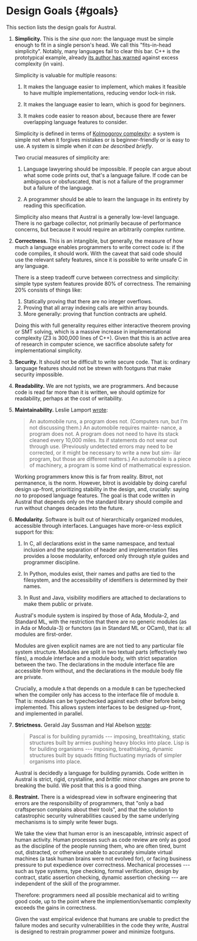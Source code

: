 # Design Goals {#goals}

This section lists the design goals for Austral.

1. **Simplicity.** This is the _sine qua non_: the language must be simple
   enough to fit in a single person's head. We call this "fits-in-head
   simplicity". Notably, many languages fail to clear this bar. C++ is the
   prototypical example, already [its author has warned][vasa] against excess
   complexity (in vain).

   Simplicity is valuable for multiple reasons:

   1. It makes the language easier to implement, which makes it feasible to have
      multiple implementations, reducing vendor lock-in risk.

   2. It makes the language easier to learn, which is good for beginners.

   3. It makes code easier to reason about, because there are fewer overlapping
      language features to consider.

   Simplicity is defined in terms of [Kolmogorov complexity][compl]: a system is
   simple not when it forgives mistakes or is beginner-friendly or is easy to
   use. A system is simple when _it can be described briefly_.

   Two crucial measures of simplicity are:

   1. Language lawyering should be impossible. If people can argue about what
      some code prints out, that's a language failure. If code can be ambiguous
      or obsfuscated, that is not a failure of the programmer but a failure of
      the language.

   2. A programmer should be able to learn the language in its entirety by
      reading this specification.

   Simplicity also means that Austral is a generally low-level language. There
   is no garbage collector, not primarily because of performance concerns, but
   because it would require an arbitrarily complex runtime.

2. **Correctness.** This is an intangible, but generally, the measure of how
   much a language enables programmers to write correct code is: if the code
   compiles, it should work. With the caveat that said code should use the
   relevant safety features, since it is possible to write unsafe C in any
   language.

   There is a steep tradeoff curve between correctness and simplicity: simple
   type system features provide 80% of correctness. The remaining 20% consists
   of things like:

   1. Statically proving that there are no integer overflows.
   2. Proving that all array indexing calls are within array bounds.
   3. More generally: proving that function contracts are upheld.

   Doing this with full generality requires either interactive theorem proving
   or SMT solving, which is a massive increase in implementational complexity
   (Z3 is 300,000 lines of C++). Given that this is an active area of research
   in computer science, we sacrifice absolute safety for implementational
   simplicity.

3. **Security.** It should not be difficult to write secure code. That is:
   ordinary language features should not be strewn with footguns that make
   security impossible.

4. **Readability.** We are not typists, we are programmers. And because code is
   read far more than it is written, we should optimize for readability, perhaps
   at the cost of writability.

5. **Maintainability.** Leslie Lamport [wrote][lamport]:

   >An automobile runs, a program does not. (Computers run, but I’m not
   >discussing them.) An automobile requires mainte- nance, a program does
   >not. A program does not need to have its stack cleaned every 10,000
   >miles. Its if statements do not wear out through use. (Previously undetected
   >errors may need to be corrected, or it might be necessary to write a new but
   >sim- ilar program, but those are different matters.) An automobile is a
   >piece of machinery, a program is some kind of mathematical expression.

   Working programmers know this is far from reality. Bitrot, not permanence, is
   the norm. However, bitrot is avoidable by doing careful design up-front,
   prioritizing stability in the design, and, crucially: saying _no_ to proposed
   language features. The goal is that code written in Austral that depends only
   on the standard library should compile and run without changes decades into
   the future.

6. **Modularity.** Software is built out of hierarchically organized modules,
   accessible through interfaces. Languages have more-or-less explicit support
   for this:

   1. In C, all declarations exist in the same namespace, and textual inclusion
      and the separation of header and implementation files provides a loose
      modularity, enforced only through style guides and programmer discipline.

   2. In Python, modules exist, their names and paths are tied to the
      filesystem, and the accessibility of identifiers is determined by their
      names.

   3. In Rust and Java, visibility modifiers are attached to declarations to
      make them public or private.

   Austral's module system is inspired by those of Ada, Modula-2, and Standard
   ML, with the restriction that there are no generic modules (as in Ada or
   Modula-3) or functors (as in Standard ML or OCaml), that is: all modules are
   first-order.

   Modules are given explicit names are are not tied to any particular file
   system structure. Modules are split in two textual parts (effectively two
   files), a module interface and a module body, with strict separation between
   the two. The declarations in the module interface file are accessible from
   without, and the declarations in the module body file are private.

   Crucially, a module `A` that depends on a module `B` can be typechecked when
   the compiler only has access to the interface file of module `B`. That is:
   modules can be typechecked against each other before being implemented. This
   allows system interfaces to be designed up-front, and implemented in
   parallel.

7. **Strictness.** Gerald Jay Sussman and Hal Abelson [wrote][sicp]:

   >Pascal is for building pyramids --- imposing, breathtaking, static structures
   >built by armies pushing heavy blocks into place. Lisp is for building
   >organisms --- imposing, breathtaking, dynamic structures built by squads
   >fitting fluctuating myriads of simpler organisms into place.

   Austral is decidedly a language for building pyramids. Code written in
   Austral is strict, rigid, crystalline, and _brittle_: minor changes are prone
   to breaking the build. We posit that this is a good thing.

8. **Restraint.** There is a widespread view in software engineering that errors
   are the responsibility of programmers, that "only a bad craftsperson
   complains about their tools", and that the solution to catastrophic security
   vulnerabilities caused by the same underlying mechanisms is to simply write
   fewer bugs.

   We take the view that human error is an inescapable, intrinsic aspect of
   human activity. Human processes such as code review are only as good as the
   discipline of the people running them, who are often tired, burnt out,
   distracted, or otherwise unable to accurately simulate virtual machines (a
   task human brains were not evolved for), or facing business pressure to put
   expedience over correctness. Mechanical processes --- such as type systems,
   type checking, formal verification, design by contract, static assertion
   checking, dynamic assertion checking --- are independent of the skill of the
   programmer.

   Therefore: programmers need all possible mechanical aid to writing good code,
   up to the point where the implemention/semantic complexity exceeds the gains
   in correctness.

   Given the vast empirical evidence that humans are unable to predict the
   failure modes and security vulnerabilities in the code they write, Austral is
   designed to restrain programmer power and minimize footguns.

[vasa]: https://www.stroustrup.com/P0977-remember-the-vasa.pdf
[lamport]: https://lamport.azurewebsites.net/pubs/future-of-computing.pdf
[compl]: https://en.wikipedia.org/wiki/Kolmogorov_complexity
[sicp]: https://mitpress.mit.edu/sites/default/files/sicp/full-text/book/book-Z-H-5.html
